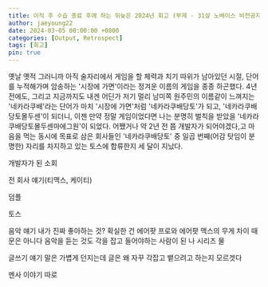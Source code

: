 ```yaml
---
title: 이직 후 수습 종료 후에 하는 뒤늦은 2024년 회고 (부제 - 31살 노베이스 비전공자 2년만에 토스 서버 개발자 되다)
author: jaeyoung22
date: 2024-03-05 00:00:00 +0800
categories: [Output, Retrospect]
tags: [회고]
pin: true
---
```


옛날 옛적 그러니까 아직 술자리에서 게임을 할 체력과 치기 따위가 남아있던 시절, 단어를 누적해가며 암송하는 '시장에 가면'이라는 정겨운 이름의 게임을 종종 하곤했다. 4년전에도, 그리고 지금까지도 내겐 어딘가 저기 멀리 남미쪽 원주민의 이름같이 느껴지는 '네카라쿠배'라는 단어가 마치 '시장에 가면'처럼 '네카라쿠배당토'가 되고, '네카라쿠배당토몰두센'이 되더니, 이젠 만약 정말 게임이었다면 나는 분명히 벌칙을 받았을 '네카라쿠배당토몰두센마에그원'이 되었다. 어쨌거나 약 2년 전 쯤 개발자가 되어야겠다,고 마음을 먹는 동시에 목표로 삼은 회사들인 '네카라쿠배당토' 중 일곱 번째(어감 탓임이 분명한) 자리를 차지하고 있는 토스에 합류한지 세 달이 지났다.

개발자가 된 소회

전 회사 얘기(티맥스, 케이티)

덤플

토스

음악 얘기
내가 진짜 좋아하는 것?
확실한 건 에어팟 프로와 에어팟 맥스의 무게 차이 때문은 아니다
음악을 듣는 것도 각을 잡고 들어야하는 사람이 된 나
시리즈 물

글쓰기 얘기
말은 가볍게 던지는데 글은 왜 자꾸 각잡고 뱉으려고 하는지 모르겟다


멘사 이야기 따로
